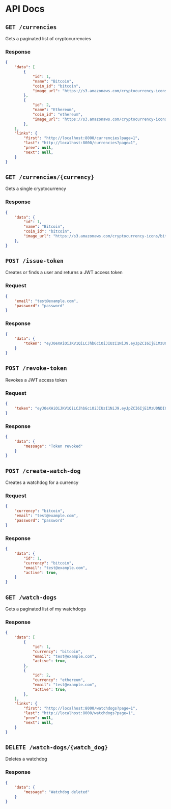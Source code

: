 




# API Docs

## `GET /currencies`

Gets a paginated list of cryptocurrencies

### Response
```json
{
    "data": [
        {
            "id": 1,
            "name": "Bitcoin",
            "coin_id": "bitcoin",
            "image_url": "https://s3.amazonaws.com/cryptocurrency-icons/bitcoin.png",
        },
        {
            "id": 2,
            "name": "Ethereum",
            "coin_id": "ethereum",
            "image_url": "https://s3.amazonaws.com/cryptocurrency-icons/ethereum.png",
        },
    ],
    "links": {
        "first": "http://localhost:8000/currencies?page=1",
        "last": "http://localhost:8000/currencies?page=1",
        "prev": null,
        "next": null,
    }
}
```

## `GET /currencies/{currency}`

Gets a single cryptocurrency

### Response
```json
{
    "data": {
        "id": 1,
        "name": "Bitcoin",
        "coin_id": "bitcoin",
        "image_url": "https://s3.amazonaws.com/cryptocurrency-icons/bitcoin.png",
    },
}
```

## `POST /issue-token`

Creates or finds a user and returns a JWT access token

### Request
```json
{
    "email": "test@example.com",
    "password": "password"
}
```

### Response
```json
{
    "data": {
        "token": "eyJ0eXAiOiJKV1QiLCJhbGciOiJIUzI1NiJ9.eyJpZCI6IjE1MzU0NDI0MDAwMDAwMDAwMDAwMDAwMCIsImVtYWlsIjoibXlfY2xpZW50X2lkIiwiaWF0IjoxNTQ0NTA0ODAwLCJleHAiOjE1NDQ1MDQ4MDB9.3-5-0-9-8-7-6-5-4-3-2-1-0-9-8-7-6-5-4-3-2-1-0"
    }
}
```

## `POST /revoke-token`

Revokes a JWT access token

### Request
```json
{
    "token": "eyJ0eXAiOiJKV1QiLCJhbGciOiJIUzI1NiJ9.eyJpZCI6IjE1MzU0NDI0MDAwMDAwMDAwMDAwMDAwMCIsImVtYWlsIjoibXlfY2xpZW50X2lkIiwiaWF0IjoxNTQ0NTA0ODAwLCJleHAiOjE1NDQ1MDQ4MDB9.3-5-0-9-8-7-6-5-4-3-2-1-0-9-8-7-6-5-4-3-2-1-0"
}
```

### Response
```json
{
    "data": {
        "message": "Token revoked"
    }
}
```

## `POST /create-watch-dog`

Creates a watchdog for a currency

### Request
```json
{
    "currency": "bitcoin",
    "email": "test@example.com",
    "password": "password"
}
```

### Response
```json
{
    "data": {
        "id": 1,
        "currency": "bitcoin",
        "email": "test@example.com",
        "active": true,
    }
}
```

## `GET /watch-dogs` 

Gets a paginated list of my watchdogs

### Response
```json
{
    "data": [
        {
            "id": 1,
            "currency": "bitcoin",
            "email": "test@example.com",
            "active": true,
        },
        {
            "id": 2,
            "currency": "ethereum",
            "email": "test@example.com",
            "active": true,
        },
    ],
    "links": {
        "first": "http://localhost:8000/watchdogs?page=1",
        "last": "http://localhost:8000/watchdogs?page=1",
        "prev": null,
        "next": null,
    }
}
```

## `DELETE /watch-dogs/{watch_dog}`

Deletes a watchdog

### Response
```json
{
    "data": {
        "message": "Watchdog deleted"
    }
}
```
